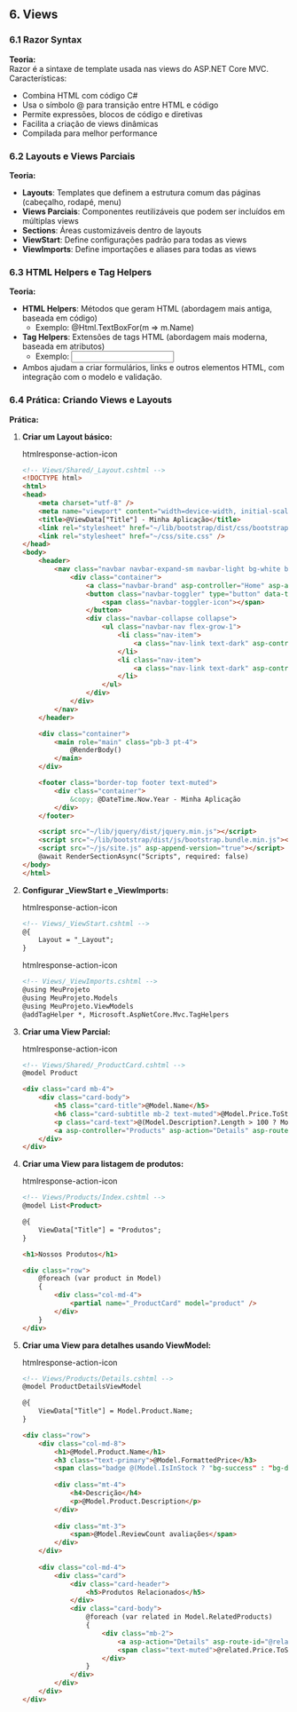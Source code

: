 ## 6. Views

### 6.1 Razor Syntax

**Teoria:**  
Razor é a sintaxe de template usada nas views do ASP.NET Core MVC. Características:

- Combina HTML com código C#
- Usa o símbolo @ para transição entre HTML e código
- Permite expressões, blocos de código e diretivas
- Facilita a criação de views dinâmicas
- Compilada para melhor performance

### 6.2 Layouts e Views Parciais

**Teoria:**

- **Layouts**: Templates que definem a estrutura comum das páginas (cabeçalho, rodapé, menu)
- **Views Parciais**: Componentes reutilizáveis que podem ser incluídos em múltiplas views
- **Sections**: Áreas customizáveis dentro de layouts
- **ViewStart**: Define configurações padrão para todas as views
- **ViewImports**: Define importações e aliases para todas as views

### 6.3 HTML Helpers e Tag Helpers

**Teoria:**

- **HTML Helpers**: Métodos que geram HTML (abordagem mais antiga, baseada em código)
    - Exemplo: @Html.TextBoxFor(m => m.Name)
- **Tag Helpers**: Extensões de tags HTML (abordagem mais moderna, baseada em atributos)
    - Exemplo: <input asp-for="Name" />
- Ambos ajudam a criar formulários, links e outros elementos HTML, com integração com o modelo e validação.

### 6.4 Prática: Criando Views e Layouts

**Prática:**

1. **Criar um Layout básico:**
    
    htmlresponse-action-icon
    
    ```html
    <!-- Views/Shared/_Layout.cshtml -->
    <!DOCTYPE html>
    <html>
    <head>
        <meta charset="utf-8" />
        <meta name="viewport" content="width=device-width, initial-scale=1.0" />
        <title>@ViewData["Title"] - Minha Aplicação</title>
        <link rel="stylesheet" href="~/lib/bootstrap/dist/css/bootstrap.min.css" />
        <link rel="stylesheet" href="~/css/site.css" />
    </head>
    <body>
        <header>
            <nav class="navbar navbar-expand-sm navbar-light bg-white border-bottom">
                <div class="container">
                    <a class="navbar-brand" asp-controller="Home" asp-action="Index">Minha Aplicação</a>
                    <button class="navbar-toggler" type="button" data-toggle="collapse" data-target=".navbar-collapse">
                        <span class="navbar-toggler-icon"></span>
                    </button>
                    <div class="navbar-collapse collapse">
                        <ul class="navbar-nav flex-grow-1">
                            <li class="nav-item">
                                <a class="nav-link text-dark" asp-controller="Home" asp-action="Index">Home</a>
                            </li>
                            <li class="nav-item">
                                <a class="nav-link text-dark" asp-controller="Products" asp-action="Index">Produtos</a>
                            </li>
                        </ul>
                    </div>
                </div>
            </nav>
        </header>
    
        <div class="container">
            <main role="main" class="pb-3 pt-4">
                @RenderBody()
            </main>
        </div>
    
        <footer class="border-top footer text-muted">
            <div class="container">
                &copy; @DateTime.Now.Year - Minha Aplicação
            </div>
        </footer>
    
        <script src="~/lib/jquery/dist/jquery.min.js"></script>
        <script src="~/lib/bootstrap/dist/js/bootstrap.bundle.min.js"></script>
        <script src="~/js/site.js" asp-append-version="true"></script>
        @await RenderSectionAsync("Scripts", required: false)
    </body>
    </html>
    ```
    
2. **Configurar _ViewStart e _ViewImports:**
    
    htmlresponse-action-icon
    
    ```html
    <!-- Views/_ViewStart.cshtml -->
    @{
        Layout = "_Layout";
    }
    ```
    
    htmlresponse-action-icon
    
    ```html
    <!-- Views/_ViewImports.cshtml -->
    @using MeuProjeto
    @using MeuProjeto.Models
    @using MeuProjeto.ViewModels
    @addTagHelper *, Microsoft.AspNetCore.Mvc.TagHelpers
    ```
    
3. **Criar uma View Parcial:**
    
    htmlresponse-action-icon
    
    ```html
    <!-- Views/Shared/_ProductCard.cshtml -->
    @model Product
    
    <div class="card mb-4">
        <div class="card-body">
            <h5 class="card-title">@Model.Name</h5>
            <h6 class="card-subtitle mb-2 text-muted">@Model.Price.ToString("C")</h6>
            <p class="card-text">@(Model.Description?.Length > 100 ? Model.Description.Substring(0, 97) + "..." : Model.Description)</p>
            <a asp-controller="Products" asp-action="Details" asp-route-id="@Model.Id" class="btn btn-primary">Detalhes</a>
        </div>
    </div>
    ```
    
4. **Criar uma View para listagem de produtos:**
    
    htmlresponse-action-icon
    
    ```html
    <!-- Views/Products/Index.cshtml -->
    @model List<Product>
    
    @{
        ViewData["Title"] = "Produtos";
    }
    
    <h1>Nossos Produtos</h1>
    
    <div class="row">
        @foreach (var product in Model)
        {
            <div class="col-md-4">
                <partial name="_ProductCard" model="product" />
            </div>
        }
    </div>
    ```
    
5. **Criar uma View para detalhes usando ViewModel:**
    
    htmlresponse-action-icon
    
    ```html
    <!-- Views/Products/Details.cshtml -->
    @model ProductDetailsViewModel
    
    @{
        ViewData["Title"] = Model.Product.Name;
    }
    
    <div class="row">
        <div class="col-md-8">
            <h1>@Model.Product.Name</h1>
            <h3 class="text-primary">@Model.FormattedPrice</h3>
            <span class="badge @(Model.IsInStock ? "bg-success" : "bg-danger")">@Model.StockStatus</span>
            
            <div class="mt-4">
                <h4>Descrição</h4>
                <p>@Model.Product.Description</p>
            </div>
            
            <div class="mt-3">
                <span>@Model.ReviewCount avaliações</span>
            </div>
        </div>
        
        <div class="col-md-4">
            <div class="card">
                <div class="card-header">
                    <h5>Produtos Relacionados</h5>
                </div>
                <div class="card-body">
                    @foreach (var related in Model.RelatedProducts)
                    {
                        <div class="mb-2">
                            <a asp-action="Details" asp-route-id="@related.Id">@related.Name</a>
                            <span class="text-muted">@related.Price.ToString("C")</span>
                        </div>
                    }
                </div>
            </div>
        </div>
    </div>
    ```